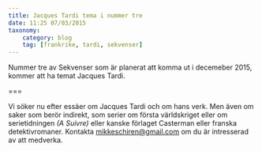 ```yaml
---
title: Jacques Tardi tema i nummer tre
date: 11:25 07/03/2015
taxonomy:
    category: blog
    tag: [frankrike, tardi, sekvenser]
---
```


Nummer tre av Sekvenser som är planerat att komma ut i decemeber 2015, kommer att ha temat Jacques Tardi.

===

Vi söker nu efter essäer om Jacques Tardi och om hans verk. Men även om saker som berör indirekt, som serier om första världskriget eller om serietidningen _(A Suivre)_ eller kanske förlaget Casterman eller franska detektivromaner. Kontakta mikkeschiren@gmail.com om du är intresserad av att medverka.
